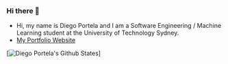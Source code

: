 ### Hi there 👋

- Hi, my name is Diego Portela and I am a Software Engineering / Machine Learning student at the University of Technology Sydney.
- [My Portfolio Website]()

[![Diego Portela's Github States](https://github-readme-stats.vercel.app/api?username=diegoportela99&show_icons=true&theme=dracula)]
